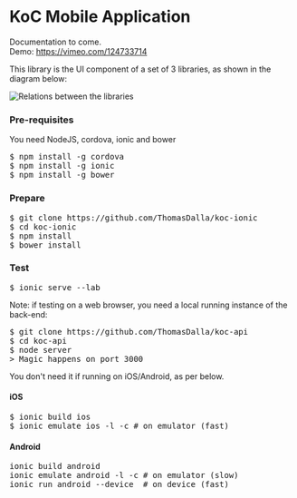 # KoC Mobile Application
Documentation to come.<br>
Demo: https://vimeo.com/124733714

This library is the UI component of a set of 3 libraries, as shown in the diagram below:

![Relations between the libraries](http://i.imgur.com/pbDEWd2.png "Relations between the libraries")

### Pre-requisites

You need NodeJS, cordova, ionic and bower
<pre>
$ npm install -g cordova
$ npm install -g ionic
$ npm install -g bower
</pre>

### Prepare
<pre>
$ git clone https://github.com/ThomasDalla/koc-ionic
$ cd koc-ionic
$ npm install
$ bower install
</pre>

### Test
<pre>$ ionic serve --lab</pre>

Note: if testing on a web browser, you need a local running instance of the back-end:
<pre>
$ git clone https://github.com/ThomasDalla/koc-api
$ cd koc-api
$ node server
> Magic happens on port 3000
</pre>
You don't need it if running on iOS/Android, as per below.

#### iOS
<pre>
$ ionic build ios
$ ionic emulate ios -l -c # on emulator (fast)
</pre>

#### Android
<pre>
ionic build android
ionic emulate android -l -c # on emulator (slow)
ionic run android --device  # on device (fast)
</pre>
